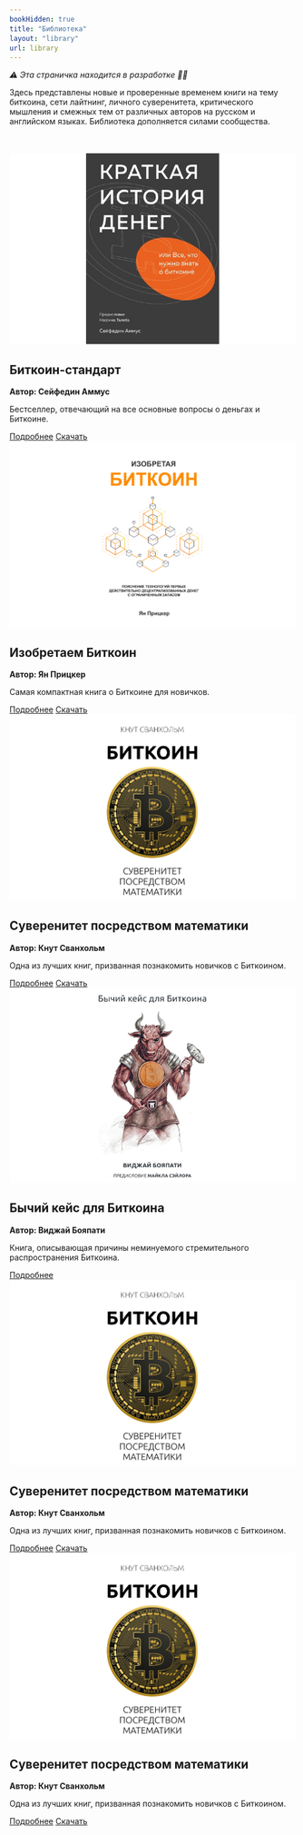 ```yaml
---
bookHidden: true
title: "Библиотека"
layout: "library"
url: library
---
```


<div class="intro-text">

<i>⚠️ Эта страничка находится в разработке 👷‍♂️</i>

Здесь представлены новые и проверенные временем книги на тему биткоина, сети лайтнинг, личного суверенитета, критического мышления и смежных тем от различных авторов на русском и английском языках. Библиотека дополняется силами сообщества.
</div>
</br>
</br>
<div class="custom-page">

<div class="card">
    <img src="/img/bitcoin-standard.png" alt="Обложка">
    <div class="card-content">
        <h2>Биткоин-стандарт</h2>
            <p><strong>Автор: Сейфедин Аммус</strong></p> <!-- Bold text -->
            <p>Бестселлер, отвечающий на все основные вопросы о деньгах и Биткоине.</p> <!-- Regular text -->
            <div class="button-container">
                <a href="/bitcoin-standard/" class="button">Подробнее</a>
                <a href="/epubs/bitcoin-standard.pdf" class="button">Скачать</a>
            </div>
    </div>
</div>

<div class="card">
    <img src="/img/148.png" alt="Обложка">
    <div class="card-content">
        <h2>Изобретаем Биткоин</h2>
            <p><strong>Автор: Ян Прицкер</strong></p> <!-- Bold text -->
            <p>Самая компактная книга о Биткоине для новичков.</p> <!-- Regular text -->
            <div class="button-container">
                <a href="/izobretaem-bitkoin/" class="button">Подробнее</a>
                <a href="/epubs/inventing-bitcoin.epub" class="button">Скачать</a>
            </div>
    </div>
</div>

<div class="card">
    <img src="/img/149.png" alt="Обложка">
    <div class="card-content">
        <h2>Суверенитет посредством математики</h2>
            <p><strong>Автор: Кнут Сванхольм</strong></p> <!-- Bold text -->
            <p>Одна из лучших книг, призванная познакомить новичков с Биткоином.</p> <!-- Regular text -->
            <div class="button-container">
                <a href="/suverenitet-posredstvom-matematiki/" class="button">Подробнее</a>
                <a href="/epubs/stm.epub" class="button">Скачать</a>
            </div>
    </div>
</div>

<div class="card">
    <img src="/img/bkb-469.png" alt="Обложка">
    <div class="card-content">
        <h2>Бычий кейс для Биткоина</h2>
            <p><strong>Автор: Виджай Бояпати</strong></p> <!-- Bold text -->
            <p>Книга, описывающая причины неминуемого стремительного распространения Биткоина.</p> <!-- Regular text -->
            <div class="button-container">
                <a href="/bychij-kejs-dlya-bitcoin/" class="button">Подробнее</a>
            </div>
    </div>
</div>

<div class="card">
    <img src="/img/149.png" alt="Обложка">
    <div class="card-content">
        <h2>Суверенитет посредством математики</h2>
            <p><strong>Автор: Кнут Сванхольм</strong></p> <!-- Bold text -->
            <p>Одна из лучших книг, призванная познакомить новичков с Биткоином.</p> <!-- Regular text -->
            <div class="button-container">
                <a href="/path/to/resource1" class="button">Подробнее</a>
                <a href="/path/to/resource2" class="button">Скачать</a>
            </div>
    </div>
</div>

<div class="card">
    <img src="/img/149.png" alt="Обложка">
    <div class="card-content">
        <h2>Суверенитет посредством математики</h2>
            <p><strong>Автор: Кнут Сванхольм</strong></p> <!-- Bold text -->
            <p>Одна из лучших книг, призванная познакомить новичков с Биткоином.</p> <!-- Regular text -->
            <div class="button-container">
                <a href="/path/to/resource1" class="button">Подробнее</a>
                <a href="/path/to/resource2" class="button">Скачать</a>
            </div>
    </div>
</div>

<!-- Add more cards as needed -->
</br>
</div>
